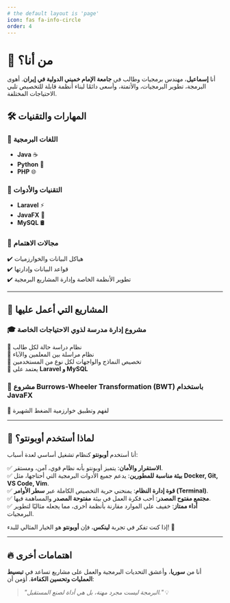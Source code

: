```yaml
---
# the default layout is 'page'
icon: fas fa-info-circle
order: 4
---
```


# 🚀 من أنا؟  

أنا **إسماعيل**، مهندس برمجيات وطالب في **جامعة الإمام خميني الدولية في إيران**. أهوى البرمجة، تطوير البرمجيات، والأتمتة، وأسعى دائمًا لبناء أنظمة قابلة للتخصيص تلبي الاحتياجات المختلفة.  

## 🛠️ المهارات والتقنيات  

### 📌 اللغات البرمجية  
- **Java** ☕  
- **Python** 🐍  
- **PHP** 🌐  

### 📌 التقنيات والأدوات  
- **Laravel** ⚡  
- **JavaFX** 🎨  
- **MySQL** 🛢️  

### 📌 مجالات الاهتمام  
✔️ هياكل البيانات والخوارزميات  
✔️ قواعد البيانات وإدارتها  
✔️ تطوير الأنظمة الخاصة وإدارة المشاريع البرمجية  

---  

## 📂 المشاريع التي أعمل عليها  

### 🎓 **مشروع إدارة مدرسة لذوي الاحتياجات الخاصة**  
🔹 نظام دراسة حالة لكل طالب  
🔹 نظام مراسلة بين المعلمين والآباء  
🔹 تخصيص النماذج والواجهات لكل نوع من المستخدمين  
🔹 يعتمد على **Laravel و MySQL**  

### 🔄 **مشروع Burrows-Wheeler Transformation (BWT) باستخدام JavaFX**  
🔹 لفهم وتطبيق خوارزمية الضغط الشهيرة  

---  

## 🐧 لماذا أستخدم **أوبونتو**؟  

أنا أستخدم **أوبونتو** كنظام تشغيل أساسي لعدة أسباب:  

✅ **الاستقرار والأمان**: يتميز أوبونتو بأنه نظام قوي، آمن، ومستقر.  
✅ **بيئة مناسبة للمطورين**: يدعم جميع الأدوات البرمجية التي أحتاجها، مثل **Docker, Git, VS Code, Vim**.  
✅ **قوة إدارة النظام**: يمنحني حرية التخصيص الكاملة عبر **سطر الأوامر (Terminal)**.  
✅ **مجتمع مفتوح المصدر**: أحب فكرة العمل في بيئة **مفتوحة المصدر** والمساهمة فيها.  
✅ **أداء ممتاز**: خفيف على الموارد مقارنة بأنظمة أخرى، مما يجعله مثاليًا لتطوير البرمجيات.  

إذا كنت تفكر في تجربة **لينكس**، فإن **أوبونتو** هو الخيار المثالي للبدء! 🚀  

---  

## 🔥 اهتمامات أخرى  

أنا من **سوريا**، وأعشق التحديات البرمجية والعمل على مشاريع تساعد في **تبسيط العمليات وتحسين الكفاءة**. أؤمن أن:  

> *"البرمجة ليست مجرد مهنة، بل هي أداة لصنع المستقبل."* 💡
